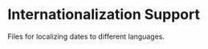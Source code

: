 Internationalization Support
============================

Files for localizing dates to different languages.
